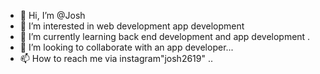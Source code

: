 - 👋 Hi, I’m @Josh
- 👀 I’m interested in web development app development 
- 🌱 I’m currently learning back end development and app development .
- 💞️ I’m looking to collaborate with an app developer...
- 📫 How to reach me via instagram"josh2619"
  ..

<!---
Josh2619/Josh2619 is a ✨ special ✨ repository because its `README.md` (this file) appears on your GitHub profile.
You can click the Preview link to take a look at your changes.
--->
